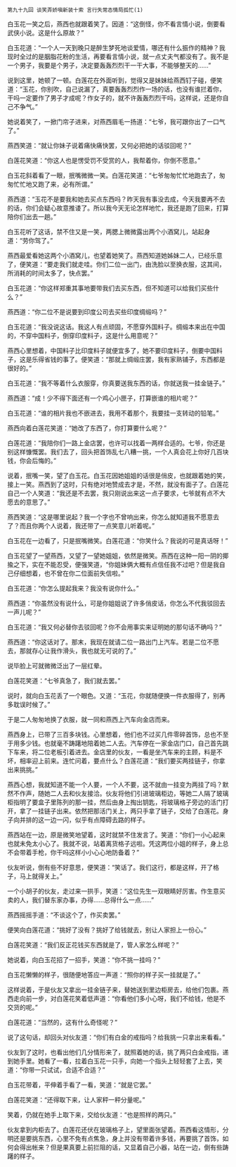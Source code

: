     第九十九回 谈笑弄娇嗔新装十索 言行失常态情局孤忙(1) 

   白玉花一笑之后，燕西也就跟着笑了。因道：“这倒怪，你不看言情小说，倒要看武侠小说。这是什么原故？”

   白玉花道：“一个人一天到晚只是醉生梦死地谈爱情，哪还有什么振作的精神？我现时全过的是胭脂花粉的生活，再要看言情小说，就一点丈夫气都没有了。我不是一个男子，我要是个男子，决定要轰轰烈烈干一干大事，不能够整天的……”

   说到这里，她顿了一顿。白莲花在外面听到，觉得又是妹妹给燕西钉子碰，便笑道：“玉花，你别吹，自己说漏了，真要轰轰烈烈作一场的话，也没有谁拦着你，干吗一定要作了男子才成呢？作女子的，就不许轰轰烈烈干吗，这样说，还是你自己不争气。”

   她说着笑了，一掀门帘子进来，对燕西眉毛一扬道：“七爷，我可跟你出了一口气了。”

   燕西笑道：“就让你妹子说着痛快痛快罢，又何必把她的话驳回呢？”

   白莲花笑道：“你这人也是愣受罚不受赏的人，我帮着你，你倒不愿意。”

   白玉花斜着看了一眼，抿嘴微微一笑。白莲花笑道：“七爷匆匆忙忙地跑去了，匆匆忙忙地又跑了来，必有所谓。”

   燕西道：“玉花不是要我和她去买点东西吗？昨天我有事没去成，今天我要再不去的话，你们会疑心故意推诿了。所以我今天无论怎样地忙，我还是跑了回来，打算陪你们出去一趟。”

   白玉花听了这话，禁不住又是一笑，两腮上微微露出两个小酒窝儿，站起身道：“劳你驾了。”

   燕西最爱看她这两个小酒窝儿，也望着她笑了。燕西知道她姊妹二人，已经乐意了，便笑道：“要走我们就走哇。你们二位一出门，由洗脸以至换衣服，这其间，所消耗的时间太多了，快点罢。”

   白玉花道：“你这样郑重其事地要带我们去买东西，但不知道可以给我们买些什么？”

   燕西道：“你二位不是说要到印度公司去买些印度绸缎吗？”

   白玉花道：“我没说这话。我这人有点顽固，不愿穿外国料子。绸缎本来出在中国的，不穿中国料子，倒穿印度料子，这是什么用意呢？”

   燕西心里想着，中国料子比印度料子就便宜多了，她不要印度料子，倒要中国料子，这是乐得省钱的事了。便笑道：“那就上绸缎庄罢，我有家熟铺子，东西都是很好的。”

   白玉花道：“我不等着什么衣服穿，你真要送我东西的话，你就送我一挂金链子。”

   燕西道：“成！少不得下面还有一个鸡心小匣子，打算嵌谁的相片呢？”

   白玉花道：“谁的相片我也不嵌进去，我用不着那个，我要挂一支转动的铅笔。”

   燕西向着白莲花笑道：“她改了东西了，你打算要什么呢？”

   白莲花道：“我陪你们一路上金店罢，也许可以找着一两样合适的。七爷，你还是别这样慷慨罢。我们去了，回头把首饰乱七八糟一挑，一个人真会花上你好几百块钱，你会后悔的。”

   说着，抿嘴一笑，望了白玉花。白玉花因她姐姐的话很是俏皮，也就跟着她的笑，接上一笑。燕西到了这时，只有绝对地赞成去才是，不然，就没有面子了。白莲花自己一个人笑道：“我还是不去罢，我只刚说出来这一点子要求，七爷就有点不大愿去的意思了。”

   燕西笑道：“这是哪里说起？我一个字也不曾响出来，你怎么就知道我不愿意去了？而且你两个人说着，我还带了一点笑意儿听着呢。”

   白玉花在一边看了，只是抿嘴微笑。白莲花道：“你笑什么？我说的可是真话呀！”

   白玉花望了一望燕西，又望了一望她姐姐，依然是微笑。燕西在这种一阳一阴的揶揄之下，实在不能忍受，便强笑道，“你姐妹俩大概有点信任我不过吧？但是我自己仔细想着，也不曾在你二位面前失信啦。”

   白玉花道：“你怎么提起我来？我没有说你什么。”

   燕西道：“你虽然没有说什么，可是你姐姐说了许多俏皮话，你怎么不代我驳回去一声儿呢？”

   白玉花道：“我又何必替你去驳回呢？你不会用事实来证明她的那句话不确吗？”

   燕西道：“你这话对了。那末，我现在就请二位一路出门上汽车。若是二位不愿去，那就存心让我作滑头，我也就无可说的了。”

   说毕脸上可就微微泛出了一层红晕。

   白莲花笑道：“七爷真急了，我们就去罢。”

   说时，就向白玉花丢了一个眼色。又道：“玉花，你就随便换一件衣服得了，别再多耽误时候了。”

   于是二人匆匆地换了衣服，就一同和燕西上汽车向金店而来。

   燕西身上，已带了三百多块钱。心里想着，他们也不过买几件零碎首饰，总也不至于用多少钱。也就毫不踌躇地陪着她二人去。汽车停在一家金店门口，自己首先跳下车来，将二位老板引着进去。金店里的伙友，一看是坐汽车来的主顾，料是不坏，相率迎上前来。连忙问着，要点什么？白莲花道：“我们要买两挂链子，你拿出来挑挑。”

   燕西心想，我就知道不能一个人要，一个人不要，这不就由一挂变为两挂了吗？默然不作声，随她二人去和伙友接洽。伙友将他们引进玻璃柜边，等她二人隔了玻璃柜指明了要盒子里陈列的那一挂，然后由身上掏出钥匙，将玻璃格子旁边的活门打开，拿了一挂链子出来。依然把那活门关上，两只手拿了链子，交给了白莲花。身子向并排的这一边一闪，似乎有点障碍去路的样子。

   燕西站在一边，原是微笑地望着，这时就禁不住发言了。笑道：“你们一小心起来也就未免太小心了。我就不说，站着离货格子远啦。凭这两位小姐的样子，身上总不会带着手枪，你干吗这样小小心心地防备着？”

   伙友听说，倒有些不好意思，便笑道：“笑话了。我们这行，都是这样，开了格子，马上就得关上。”

   一个小胡子的伙友，走过来一拱手，笑道：“这位先生一双眼睛好厉害。作生意买卖的人，我们替东家办事，办得……总得什么一点……”

   燕西摇摇手道：“不谈这个了，作买卖罢。”

   便笑向白莲花道：“挑好了没有？挑好了给钱就去，别让人家担上一份心。”

   白莲花笑道：“我们反正花钱买东西就是了，管人家怎么样呢？”

   她说着，向白玉花招了一招手，笑道：“你不挑一挂吗？”

   白玉花懒懒的样子，很随便地答应一声道：“照你的样子买一挂就是了。”

   这样说着，于是伙友又拿出一挂金链子来，替她送到里边柜房去，给他们包裹。燕西走向前一步，对白莲花笑着低声道：“你看他们多小心呀，我们不给钱，他是不交货的呢。”

   白莲花道：“当然的，这有什么奇怪呢？”

   说了这句话，却回头对伙友道：“你们有白金的戒指吗？给我挑一只拿出来看看。”

   伙友到了这时，也看出他们几分情形来了，就照着她的话，挑了两只白金戒指，递到她手里。她看了一看，拉着白玉花一只手，向她一个指头上轻轻套了上去，笑道：“你带一只试试，合适不合适？”

   白玉花带着，平伸着手看了一看，笑道：“就是它罢。”

   白莲花笑道：“还得取下来，让人家秤一秤分量呢。”

   笑着，仍就在她手上取下来，交给伙友道：“也是照样的两只。”

   伙友拿到内柜去了。白莲花还伏在玻璃格子上，望里面张望着。燕西看这情形，分明还是要挑东西，心里不免有点焦急，身上并没有带着许多钱，再要挑了首饰，如何会得出帐来？但是果真要上前拦阻的话，又显着自己小器，站在一边，倒有些踌躇的样子。

